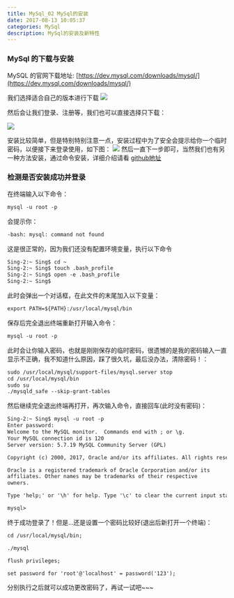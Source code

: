 ```yaml
---
title: MySql_02 MySql的安装
date: 2017-08-13 10:05:37
categories: MySql
description: MySql的安装及新特性
---
```


### MySql 的下载与安装
MySQL 的官网下载地址: [https://dev.mysql.com/downloads/mysql/](https://dev.mysql.com/downloads/mysql/)   
  
我们选择适合自己的版本进行下载
![](http://oupjofqw3.bkt.clouddn.com/mysql_0001.png)

然后会让我们登录、注册等，我们也可以直接选择只下载：

![](http://oupjofqw3.bkt.clouddn.com/mysql_0002.png)

安装比较简单，但是特别特别注意一点，安装过程中为了安全会提示给你一个临时密码，以便接下来登录使用，如下图：
![](http://oupjofqw3.bkt.clouddn.com/mysql_0003.png)
然后一直下一步即可，当然我们也有另一种方法安装，通过命令安装，详细介绍请看 [github地址](https://github.com/mysqljs/mysql)

### 检测是否安装成功并登录
在终端输入以下命令：

```XML
mysql -u root -p
```
会提示你：

```XML
-bash: mysql: command not found
```
这是很正常的，因为我们还没有配置环境变量，执行以下命令

```XML
Sing-2:~ Sing$ cd ~
Sing-2:~ Sing$ touch .bash_profile
Sing-2:~ Sing$ open -e .bash_profile
Sing-2:~ Sing$ 
```
此时会弹出一个对话框，在此文件的末尾加入以下变量：

```XML
export PATH=${PATH}:/usr/local/mysql/bin
```
保存后完全退出终端重新打开输入命令：

```XML
mysql -u root -p
```
此时会让你输入密码，也就是刚刚保存的临时密码，很遗憾的是我的密码输入一直显示不正确，我不知道什么原因，踩了很久坑，最后没办法，清除密码！：

```XML
sudo /usr/local/mysql/support-files/mysql.server stop
cd /usr/local/mysql/bin
sudo su
./mysqld_safe --skip-grant-tables
```
然后继续完全退出终端再打开，再次输入命令，直接回车(此时没有密码)：

```XML
Sing-2:~ Sing$ mysql -u root -p
Enter password: 
Welcome to the MySQL monitor.  Commands end with ; or \g.
Your MySQL connection id is 120
Server version: 5.7.19 MySQL Community Server (GPL)

Copyright (c) 2000, 2017, Oracle and/or its affiliates. All rights reserved.

Oracle is a registered trademark of Oracle Corporation and/or its
affiliates. Other names may be trademarks of their respective
owners.

Type 'help;' or '\h' for help. Type '\c' to clear the current input statement.

mysql> 
```
终于成功登录了！但是...还是设置一个密码比较好(退出后新打开一个终端)：

```XML
cd /usr/local/mysql/bin;

./mysql

flush privileges;

set password for 'root'@'localhost' = password('123');

```
分别执行之后就可以成功更改密码了，再试一试吧~~~




